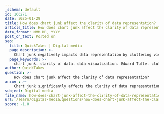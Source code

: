 ```yaml
---
_schema: default
id: 166271
date: 2025-01-29
title: How does chart junk affect the clarity of data representation?
article_title: How does chart junk affect the clarity of data representation?
date_format: MMM DD, YYYY
post_on_text: Posted on
seo:
  title: QuickTakes | Digital media
  page_description: >-
    Chart junk negatively impacts data representation by cluttering visuals, leading to confusion, misinterpretation, and reduced data clarity, as emphasized by Edward Tufte.
  page_keywords: >-
    chart junk, clarity of data, data visualization, Edward Tufte, clutter, misinterpretation, data-ink ratio, graphical integrity, effective visualizations, unnecessary elements
author: QuickTakes
question: >-
    How does chart junk affect the clarity of data representation?
answer: >-
    Chart junk significantly affects the clarity of data representation by introducing unnecessary elements that distract from the core message of the data. According to Edward Tufte, a prominent figure in the field of data visualization, chart junk encompasses any extraneous or non-essential features in a chart that do not aid in understanding the data. This includes excessive grid lines, decorative fonts, and unnecessary illustrations.\n\nThe presence of chart junk can lead to several issues:\n\n1. **Clutter and Confusion**: Chart junk clutters the visualization, making it harder for viewers to focus on the actual data. When a chart is filled with decorative elements, it can obscure the data points and trends that are essential for interpretation.\n\n2. **Misinterpretation**: The embellishments can lead to misinterpretation of the data. For instance, 3D effects on bars may look visually appealing but can distort the viewer's perception of the data, making it difficult to accurately compare values.\n\n3. **Reduced Data-Ink Ratio**: The data-ink ratio is a concept that emphasizes maximizing the ink used to represent data while minimizing the ink used for non-essential elements. High chart junk reduces this ratio, meaning that less of the chart is dedicated to conveying actual data, which diminishes the effectiveness of the visualization.\n\n4. **Loss of Graphical Integrity**: Tufte advocates for graphical integrity, which means that visualizations should accurately represent the data without misleading the audience. Chart junk can compromise this integrity by introducing elements that do not reflect the underlying data accurately.\n\nIn summary, chart junk detracts from the clarity and effectiveness of data visualizations by cluttering the visual space, leading to potential misinterpretations, reducing the data-ink ratio, and compromising the overall integrity of the graphical representation. A clean and straightforward chart that focuses on the data is always preferred to ensure that the audience can easily understand and interpret the information being presented.
subject: Digital media
file_name: how-does-chart-junk-affect-the-clarity-of-data-representation.md
url: /learn/digital-media/questions/how-does-chart-junk-affect-the-clarity-of-data-representation
score: -1.0
---
```


&nbsp;